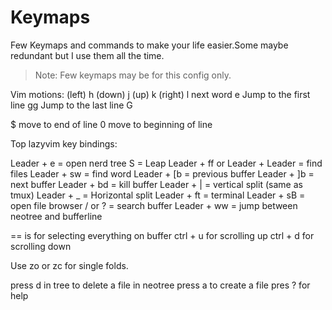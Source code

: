 # Keymaps

Few Keymaps and commands to make your life easier.Some maybe redundant but I use
them all the time.

> Note: Few keymaps may be for this config only.

Vim motions:
(left) h
(down) j
(up) k
(right) l
next word e
Jump to the first line gg
Jump to the last line G

$ move to end of line
0 move to beginning of line

Top lazyvim key bindings:

Leader + e = open nerd tree
S = Leap
Leader + ff or Leader + Leader = find files
Leader + sw = find word
Leader + [b = previous buffer
Leader + ]b = next buffer
Leader + bd = kill buffer
Leader + | = vertical split (same as tmux)
Leader + \_ = Horizontal split
Leader + ft = terminal
Leader + sB = open file browser
/ or ? = search buffer
Leader + ww = jump between neotree and bufferline

== is for selecting everything on buffer
ctrl + u for scrolling up
ctrl + d for scrolling down

Use zo or zc for single folds.

press d in tree to delete a file in neotree
press a to create a file
pres ? for help
